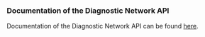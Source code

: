 ### Documentation of the Diagnostic Network API

Documentation of the Diagnostic Network API can be found [here](https://diagnosticnetwork.github.io/api).
